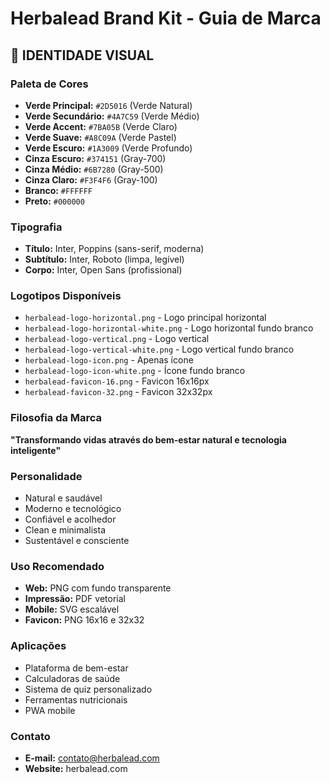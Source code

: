 # Herbalead Brand Kit - Guia de Marca

## 🎨 **IDENTIDADE VISUAL**

### **Paleta de Cores**
- **Verde Principal:** `#2D5016` (Verde Natural)
- **Verde Secundário:** `#4A7C59` (Verde Médio)
- **Verde Accent:** `#7BA05B` (Verde Claro)
- **Verde Suave:** `#A8C09A` (Verde Pastel)
- **Verde Escuro:** `#1A3009` (Verde Profundo)
- **Cinza Escuro:** `#374151` (Gray-700)
- **Cinza Médio:** `#6B7280` (Gray-500)
- **Cinza Claro:** `#F3F4F6` (Gray-100)
- **Branco:** `#FFFFFF`
- **Preto:** `#000000`

### **Tipografia**
- **Título:** Inter, Poppins (sans-serif, moderna)
- **Subtítulo:** Inter, Roboto (limpa, legível)
- **Corpo:** Inter, Open Sans (profissional)

### **Logotipos Disponíveis**
- `herbalead-logo-horizontal.png` - Logo principal horizontal
- `herbalead-logo-horizontal-white.png` - Logo horizontal fundo branco
- `herbalead-logo-vertical.png` - Logo vertical
- `herbalead-logo-vertical-white.png` - Logo vertical fundo branco
- `herbalead-logo-icon.png` - Apenas ícone
- `herbalead-logo-icon-white.png` - Ícone fundo branco
- `herbalead-favicon-16.png` - Favicon 16x16px
- `herbalead-favicon-32.png` - Favicon 32x32px

### **Filosofia da Marca**
**"Transformando vidas através do bem-estar natural e tecnologia inteligente"**

### **Personalidade**
- Natural e saudável
- Moderno e tecnológico
- Confiável e acolhedor
- Clean e minimalista
- Sustentável e consciente

### **Uso Recomendado**
- **Web:** PNG com fundo transparente
- **Impressão:** PDF vetorial
- **Mobile:** SVG escalável
- **Favicon:** PNG 16x16 e 32x32

### **Aplicações**
- Plataforma de bem-estar
- Calculadoras de saúde
- Sistema de quiz personalizado
- Ferramentas nutricionais
- PWA mobile

### **Contato**
- **E-mail:** contato@herbalead.com
- **Website:** herbalead.com